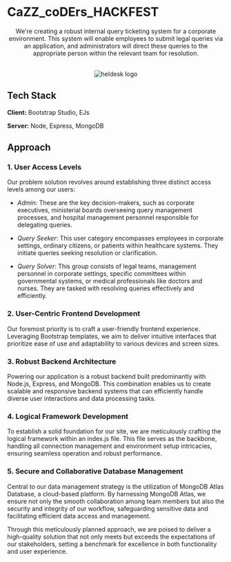 # CaZZ_coDErs_HACKFEST
<div align="center">
  We're creating a robust internal query ticketing system for a corporate environment. This system will enable employees to submit legal queries via an application, and administrators will direct these queries to the appropriate person within the relevant team for resolution.
<br>
<br>

![heldesk logo](https://github.com/Karankumar2004/CaZZ_coDErs_HACKFEST/assets/121598965/0d6ab765-a40f-471f-950e-23690fcceeec)

</div>

## Tech Stack

**Client:** Bootstrap Studio, EJs

**Server:** Node, Express, MongoDB

## Approach

### 1. User Access Levels

Our problem solution revolves around establishing three distinct access levels among our users:

- _Admin_: These are the key decision-makers, such as corporate executives, ministerial boards overseeing query management processes, and hospital management personnel responsible for delegating queries.
- _Query Seeker_: This user category encompasses employees in corporate settings, ordinary citizens, or patients within healthcare systems. They initiate queries seeking resolution or clarification.

- _Query Solver_: This group consists of legal teams, management personnel in corporate settings, specific committees within governmental systems, or medical professionals like doctors and nurses. They are tasked with resolving queries effectively and efficiently.

### 2. User-Centric Frontend Development

Our foremost priority is to craft a user-friendly frontend experience. Leveraging Bootstrap templates, we aim to deliver intuitive interfaces that prioritize ease of use and adaptability to various devices and screen sizes.

### 3. Robust Backend Architecture

Powering our application is a robust backend built predominantly with Node.js, Express, and MongoDB. This combination enables us to create scalable and responsive backend systems that can efficiently handle diverse user interactions and data processing tasks.

### 4. Logical Framework Development

To establish a solid foundation for our site, we are meticulously crafting the logical framework within an index.js file. This file serves as the backbone, handling all connection management and environment setup intricacies, ensuring seamless operation and robust performance.

### 5. Secure and Collaborative Database Management

Central to our data management strategy is the utilization of MongoDB Atlas Database, a cloud-based platform. By harnessing MongoDB Atlas, we ensure not only the smooth collaboration among team members but also the security and integrity of our workflow, safeguarding sensitive data and facilitating efficient data access and management.

Through this meticulously planned approach, we are poised to deliver a high-quality solution that not only meets but exceeds the expectations of our stakeholders, setting a benchmark for excellence in both functionality and user experience.



